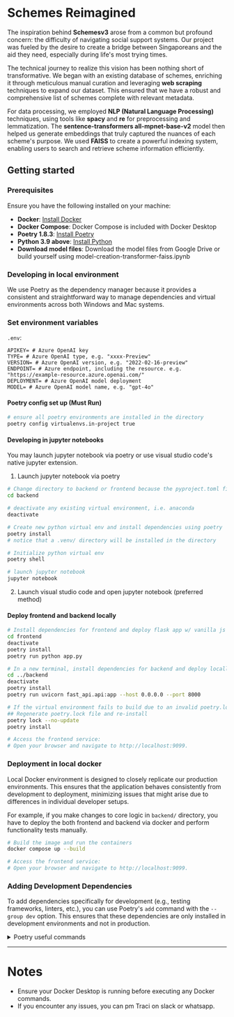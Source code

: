 # Schemes Reimagined

The inspiration behind **Schemesv3** arose from a common but profound concern: the difficulty of navigating social support systems. Our project was fueled by the desire to create a bridge between Singaporeans and the aid they need, especially during life's most trying times.

The technical journey to realize this vision has been nothing short of transformative. We began with an existing database of schemes, enriching it through meticulous manual curation and leveraging **web scraping** techniques to expand our dataset. This ensured that we have a robust and comprehensive list of schemes complete with relevant metadata.

For data processing, we employed **NLP (Natural Language Processing)** techniques, using tools like **spacy** and **re** for preprocessing and lemmatization. The **sentence-transformers all-mpnet-base-v2** model then helped us generate embeddings that truly captured the nuances of each scheme's purpose. We used **FAISS** to create a powerful indexing system, enabling users to search and retrieve scheme information efficiently.


## Getting started
### Prerequisites

Ensure you have the following installed on your machine:

- **Docker**: [Install Docker](https://docs.docker.com/get-docker/)
- **Docker Compose**: Docker Compose is included with Docker Desktop
- **Poetry 1.8.3**: [Install Poetry](https://python-poetry.org/docs/#installation)
- **Python 3.9 above**: [Install Python](https://www.python.org/downloads/)
- **Download model files**: Download the model files from Google Drive or build yourself using model-creation-transformer-faiss.ipynb 

### Developing in local environment

We use Poetry as the dependency manager because it provides a consistent and straightforward way to manage dependencies and virtual environments across both Windows and Mac systems.

### Set environment variables
`.env`:
```shell
APIKEY= # Azure OpenAI key
TYPE= # Azure OpenAI type, e.g. "xxxx-Preview"
VERSION= # Azure OpenAI version, e.g. "2022-02-16-preview"
ENDPOINT= # Azure endpoint, including the resource. e.g. "https://example-resource.azure.openai.com/"
DEPLOYMENT= # Azure OpenAI model deployment
MODEL= # Azure OpenAI model name, e.g. "gpt-4o"
```

#### Poetry config set up (Must Run)
```bash
# ensure all poetry environments are installed in the directory
poetry config virtualenvs.in-project true
```

#### Developing in jupyter notebooks

You may launch jupyter notebook via poetry or use visual studio code's native jupyter extension.

1. Launch jupyter notebook via poetry
  ```bash
  # Change directory to backend or frontend because the pyproject.toml file is in those directories
  cd backend

  # deactivate any existing virtual environment, i.e. anaconda
  deactivate

  # Create new python virtual env and install dependencies using poetry
  poetry install 
  # notice that a .venv/ directory will be installed in the directory

  # Initialize python virtual env
  poetry shell

  # launch jupyter notebook
  jupyter notebook
  ```

2. Launch visual studio code and open jupyter notebook (preferred method)

#### Deploy frontend and backend locally 

```bash
# Install dependencies for frontend and deploy flask app w/ vanilla js
cd frontend
deactivate
poetry install
poetry run python app.py

# In a new terminal, install dependencies for backend and deploy locally
cd ../backend
deactivate
poetry install
poetry run uvicorn fast_api.api:app --host 0.0.0.0 --port 8000

# If the virtual environment fails to build due to an invalid poetry.lock file:
## Regenerate poetry.lock file and re-install
poetry lock --no-update
poetry install

# Access the frontend service:
# Open your browser and navigate to http://localhost:9099.
```

### Deployment in local docker

Local Docker environment is designed to closely replicate our production environments. This ensures that the application behaves consistently from development to deployment, minimizing issues that might arise due to differences in individual developer setups.

For example, if you make changes to core logic in `backend/` directory, you have to deploy the both frontend and backend via docker and perform functionality tests manually.

```bash
# Build the image and run the containers
docker compose up --build

# Access the frontend service:
# Open your browser and navigate to http://localhost:9099.
```

### Adding Development Dependencies

To add dependencies specifically for development (e.g., testing frameworks, linters, etc.), you can use Poetry's `add` command with the `--group dev` option. This ensures that these dependencies are only installed in development environments and not in production.

<details>
  <summary>Poetry useful commands</summary>

    ```bash
    # Activate the Poetry environment
    poetry shell

    # Install all dependencies (including development dependencies if needed)
    poetry install

    # Add a production dependency
    poetry add <dependency_name>
    # e.g. poetry add pandas
    # e.g. poetry add pandas@^2.2.2

    # Add a development dependency
    poetry add --group dev <dependency_name>

    # Remove a dependency
    poetry remove <dependency_name>

    # Regenerate the poetry.lock file without updating dependencies
    poetry lock --no-update

    # List all installed dependencies
    poetry show --all

    # List only production dependencies
    poetry show --only main

    # List only development dependencies
    poetry show --only dev

    # Check the status of dependencies (e.g., if they are outdated)
    poetry show --outdated

    # Run a script or command within the Poetry environment
    poetry run <command>
    # e.g. poetry run python app.py 

    # Check the project's environment and configuration
    poetry check
    ```
</details>

---

# Notes
- Ensure your Docker Desktop is running before executing any Docker commands.
- If you encounter any issues, you can pm Traci on slack or whatsapp.